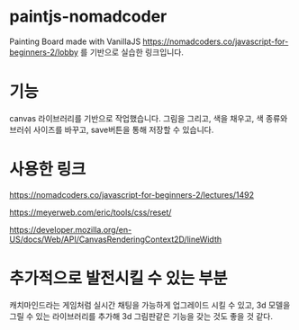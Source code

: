 # paintjs-nomadcoder
Painting Board made with VanillaJS
https://nomadcoders.co/javascript-for-beginners-2/lobby 를 기반으로 실습한 링크입니다.

# 기능
canvas 라이브러리를 기반으로 작업했습니다.
그림을 그리고, 색을 채우고, 색 종류와 브러쉬 사이즈를 바꾸고, save버튼을 통해 저장할 수 있습니다.

# 사용한 링크 
https://nomadcoders.co/javascript-for-beginners-2/lectures/1492

https://meyerweb.com/eric/tools/css/reset/

https://developer.mozilla.org/en-US/docs/Web/API/CanvasRenderingContext2D/lineWidth

# 추가적으로 발전시킬 수 있는 부분
캐치마인드라는 게임처럼 실시간 채팅을 가능하게 업그레이드 시킬 수 있고, 3d 모델을 그릴 수 있는 라이브러리를 추가해 3d 그림판같은 기능을 갖는 것도 좋을 것 같다.
